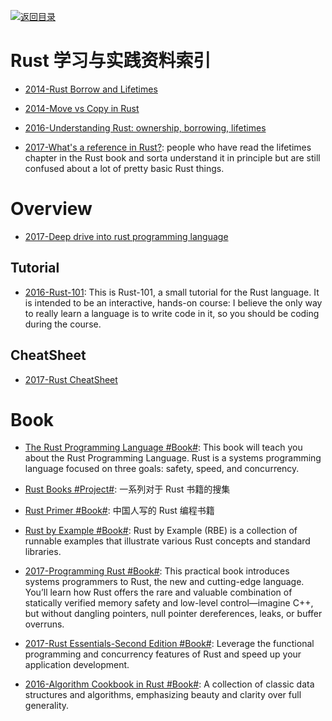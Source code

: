 [![返回目录](https://parg.co/UGo)](https://parg.co/b4z)

# Rust 学习与实践资料索引

* [2014-Rust Borrow and Lifetimes](http://arthurtw.github.io/2014/11/30/rust-borrow-lifetimes.html)

* [2014-Move vs Copy in Rust](https://parg.co/UPa)

* [2016-Understanding Rust: ownership, borrowing, lifetimes](https://parg.co/UPt)

* [2017-What's a reference in Rust?](https://jvns.ca/blog/2017/11/27/rust-ref/): people who have read the lifetimes chapter in the Rust book and sorta understand it in principle but are still confused about a lot of pretty basic Rust things.

# Overview

* [2017-Deep drive into rust programming language](https://parg.co/UP1)

## Tutorial

* [2016-Rust-101](https://www.ralfj.de/projects/rust-101/main.html): This is Rust-101, a small tutorial for the Rust language. It is intended to be an interactive, hands-on course: I believe the only way to really learn a language is to write code in it, so you should be coding during the course.

## CheatSheet

* [2017-Rust CheatSheet](http://phaiax.github.io/rust-cheatsheet/)

# Book

* [The Rust Programming Language #Book#](https://doc.rust-lang.org/book/first-edition/README.html): This book will teach you about the Rust Programming Language. Rust is a systems programming language focused on three goals: safety, speed, and concurrency.

- [Rust Books #Project#](https://github.com/sger/RustBooks): 一系列对于 Rust 书籍的搜集

- [Rust Primer #Book#](https://github.com/rustcc/RustPrimer): 中国人写的 Rust 编程书籍

* [Rust by Example #Book#](https://rustbyexample.com/): Rust by Example (RBE) is a collection of runnable examples that illustrate various Rust concepts and standard libraries.

* [2017-Programming Rust #Book#](https://parg.co/UPe): This practical book introduces systems programmers to Rust, the new and cutting-edge language. You’ll learn how Rust offers the rare and valuable combination of statically verified memory safety and low-level control—imagine C++, but without dangling pointers, null pointer dereferences, leaks, or buffer overruns.

* [2017-Rust Essentials-Second Edition #Book#](https://parg.co/UPI): Leverage the functional programming and concurrency features of Rust and speed up your application development.

- [2016-Algorithm Cookbook in Rust #Book#](https://github.com/EbTech/rust-algorithms): A collection of classic data structures and algorithms, emphasizing beauty and clarity over full generality.

